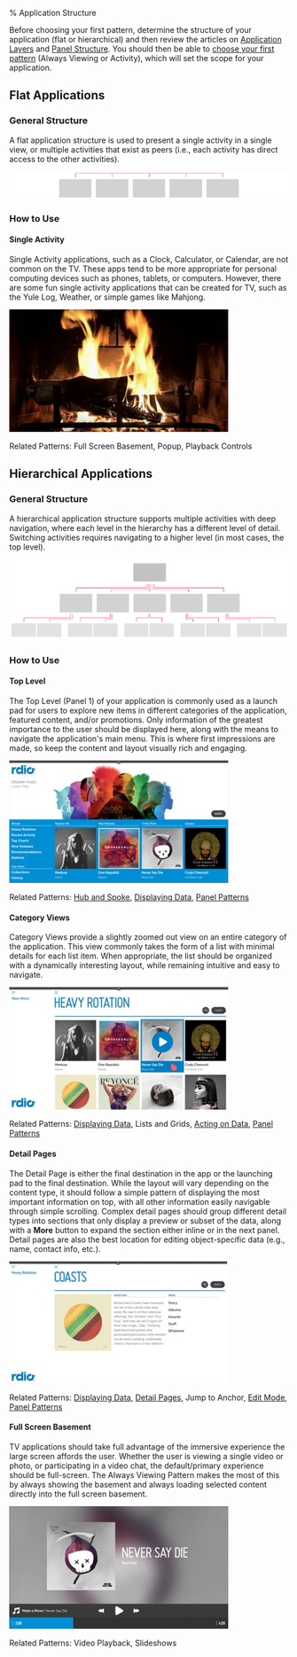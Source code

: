 ﻿% Application Structure

Before choosing your first pattern, determine the structure of your application
(flat or hierarchical) and then review the articles on [Application
Layers](app-structure/app-layers.html) and [Panel
Structure](app-structure/panel-structure.html).  You should then be able to
[choose your first pattern](app-structure/panel-patterns.html) (Always Viewing
or Activity), which will set the scope for your application.

## Flat Applications

### General Structure

A flat application structure is used to present a single activity in a single
view, or multiple activities that exist as peers (i.e., each activity has direct
access to the other activities).

![](../../assets/dg-app-structure-flat.png)

### How to Use

#### Single Activity

Single Activity applications, such as a Clock, Calculator, or Calendar, are not
common on the TV.  These apps tend to be more appropriate for personal computing
devices such as phones, tablets, or computers.  However, there are some fun
single activity applications that can be created for TV, such as the Yule Log,
Weather, or simple games like Mahjong.

![](../../assets/dg-yule-log.jpg)

Related Patterns: Full Screen Basement, Popup, Playback Controls

## Hierarchical Applications

### General Structure

A hierarchical application structure supports multiple activities with deep
navigation, where each level in the hierarchy has a different level of detail.
Switching activities requires navigating to a higher level (in most cases, the
top level).

![](../../assets/dg-app-structure-hierarchical.png)

### How to Use

#### Top Level

The Top Level (Panel 1) of your application is commonly used as a launch pad for
users to explore new items in different categories of the application, featured
content, and/or promotions.  Only information of the greatest importance to the
user should be displayed here, along with the means to navigate the
application's main menu.  This is where first impressions are made, so keep the
content and layout visually rich and engaging.

![_Rdio Top Level Page_](../../assets/dg-rdio-top-level.jpg)

Related Patterns: [Hub and Spoke](navigation/hub-and-spoke.html), [Displaying
Data](displaying-data.html), [Panel Patterns](app-structure/panel-patterns.html)

#### Category Views

Category Views provide a slightly zoomed out view on an entire category of the
application.  This view commonly takes the form of a list with minimal details
for each list item.  When appropriate, the list should be organized with a
dynamically interesting layout, while remaining intuitive and easy to navigate.

![_Rdio Category View Page_](../../assets/dg-rdio-category-view.jpg)

Related Patterns: [Displaying Data](displaying-data.html), Lists and Grids,
[Acting on Data](acting-on-data.html), [Panel
Patterns](app-structure/panel-patterns.html)

#### Detail Pages

The Detail Page is either the final destination in the app or the launching pad
to the final destination.  While the layout will vary depending on the content
type, it should follow a simple pattern of displaying the most important
information on top, with all other information easily navigable through simple
scrolling.  Complex detail pages should group different detail types into
sections that only display a preview or subset of the data, along with a
**More** button to expand the section either inline or in the next panel.
Detail pages are also the best location for editing object-specific data (e.g.,
name, contact info, etc.).

![_Rdio Detail Page_](../../assets/dg-rdio-detail-page.jpg)

Related Patterns: [Displaying Data](displaying-data.html), [Detail
Pages](displaying-data/detail-pages.html), Jump to Anchor, [Edit
Mode](acting-on-data/edit-mode.html), [Panel
Patterns](app-structure/panel-patterns.html)

#### Full Screen Basement

TV applications should take full advantage of the immersive experience the large
screen affords the user.  Whether the user is viewing a single video or photo,
or participating in a video chat, the default/primary experience should be
full-screen.  The Always Viewing Pattern makes the most of this by always
showing the basement and always loading selected content directly into the full
screen basement.

![_Rdio Full Screen Basement_](../../assets/dg-rdio-full-screen-basement.jpg)

Related Patterns: Video Playback, Slideshows
